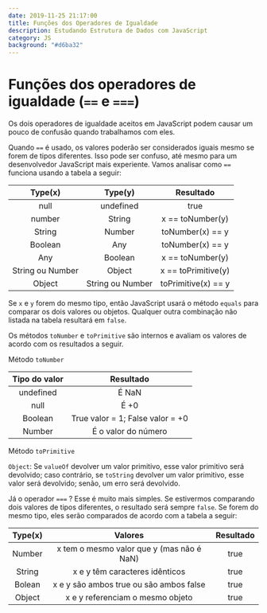 ```yaml
---
date: 2019-11-25 21:17:00
title: Funções dos Operadores de Igualdade
description: Estudando Estrutura de Dados com JavaScript
category: JS
background: "#d6ba32"
---
```


# Funções dos operadores de igualdade (`==` e `===`)

Os dois operadores de igualdade aceitos em JavaScript podem causar um pouco de confusão quando trabalhamos com eles.

Quando `==` é usado, os valores poderão ser considerados iguais mesmo se forem de tipos diferentes. Isso pode ser confuso, até mesmo para um desenvolvedor JavaScript mais experiente. Vamos analisar como `==` funciona usando a tabela a seguir:

|     Type(x)      |     Type(y)      |      Resultado      |
| :--------------: | :--------------: | :-----------------: |
|       null       |    undefined     |        true         |
|      number      |      String      |  x == toNumber(y)   |
|      String      |      Number      |  toNumber(x) == y   |
|     Boolean      |       Any        |  toNumber(x) == y   |
|       Any        |     Boolean      |  x == toNumber(y)   |
| String ou Number |      Object      | x == toPrimitive(y) |
|      Object      | String ou Number | toPrimitive(x) == y |

Se `x` e `y` forem do mesmo tipo, então JavaScript usará o método `equals` para comparar os dois valores ou objetos. Qualquer outra combinação não listada na tabela resultará em `false`.

Os métodos `toNumber` e `toPrimitive` são internos e avaliam os valores de acordo com os resultados a seguir.

Método `toNumber`

| Tipo do valor |            Resultado             |
| :-----------: | :------------------------------: |
|   undefined   |              É NaN               |
|     null      |               É +0               |
|    Boolean    | True valor = 1; False valor = +0 |
|    Number     |       É o valor do número        |

Método `toPrimitive`

`Object`: Se `valueOf` devolver um valor primitivo, esse valor primitivo será devolvido; caso contrário, se `toString` devolver um valor primitivo, esse valor será devolvido; senão, um erro será devolvido.
	
Já o operador `===` ? Esse é muito mais simples. Se estivermos comparando dois valores de tipos diferentes, o resultado será sempre `false`. Se forem do mesmo tipo, eles serão comparados de acordo com a tabela a seguir:

| Type(x) |                  Valores                  | Resultado |
| :-----: | :---------------------------------------: | :-------: |
| Number  | x tem o mesmo valor que y (mas não é NaN) |   true    |
| String  |      x e y têm caracteres idênticos       |   true    |
| Bolean  |  x e y são ambos true ou são ambos false  |   true    |
| Object  |     x e y referenciam o mesmo objeto      |   true    |
